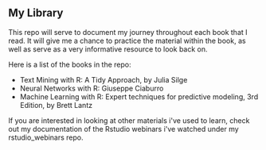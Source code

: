 ## My Library

This repo will serve to document my journey throughout each book that I read. It will give me a chance to practice the
material within the book, as well as serve as a very informative resource to look back on.

Here is a list of the books in the repo:

- Text Mining with R: A Tidy Approach, by Julia Silge
- Neural Networks with R: Giuseppe Ciaburro
- Machine Learning with R: Expert techniques for predictive modeling, 3rd Edition, by Brett Lantz

If you are interested in looking at other materials i've used to learn, check out my documentation of the Rstudio webinars
i've watched under my rstudio_webinars repo.

